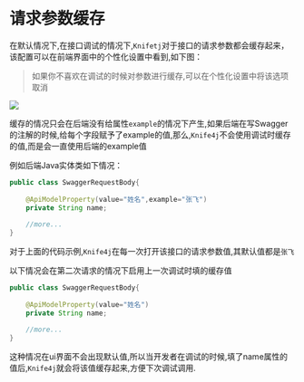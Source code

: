 # 请求参数缓存

在默认情况下,在接口调试的情况下,`Knifetj`对于接口的请求参数都会缓存起来，该配置可以在前端界面中的个性化设置中看到,如下图：

> 如果你不喜欢在调试的时候对参数进行缓存,可以在个性化设置中将该选项取消

![](/knife4j/images/knife4j/plus/cacheparameter.png)


缓存的情况只会在后端没有给属性`example`的情况下产生,如果后端在写Swagger的注解的时候,给每个字段赋予了example的值,那么,`Knife4j`不会使用调试时缓存的值,而是会一直使用后端的example值

例如后端Java实体类如下情况：

```java
public class SwaggerRequestBody{
    
    @ApiModelProperty(value="姓名",example="张飞")
    private String name;
    
    //more...
}
```


对于上面的代码示例,`Knife4j`在每一次打开该接口的请求参数值,其默认值都是`张飞`



以下情况会在第二次请求的情况下启用上一次调试时填的缓存值

```java
public class SwaggerRequestBody{
    
    @ApiModelProperty(value="姓名")
    private String name;
    
    //more...
}
```

这种情况在ui界面不会出现默认值,所以当开发者在调试的时候,填了name属性的值后,`Knife4j`就会将该值缓存起来,方便下次调试调用.
 
 
 